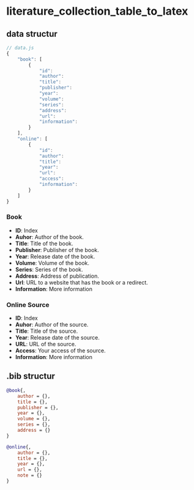 # literature_collection_table_to_latex

## data structur
```js
// data.js
{
    "book": [
        {
            "id": 
            "author":
            "title":
            "publisher":
            "year":
            "volume":
            "series": 
            "address": 
            "url":
            "information":
        }
    ],
    "online": [
        {
            "id":
            "author":
            "title":
            "year":
            "url": 
            "access":
            "information":
        }
    ]
}
```

### Book
- **ID**: Index
- **Auhor**: Author of the book. 
- **Title**: Title of the book.
- **Publisher**: Publisher of the book.
- **Year**: Release date of the book.
- **Volume**: Volume of the book.
- **Series**: Series of the book.
- **Address**: Address of publication.
- **Url**: URL to a website that has the book or a redirect. 
- **Information**: More information

### Online Source
- **ID**: Index
- **Auhor**: Author of the source.
- **Title**: Title of the source.
- **Year**: Release date of the source.
- **URL**: URL of the source.
- **Access**: Your access of the source.
- **Information**: More information


## .bib structur
```bib
@book{,
    author = {},
    title = {},
    publisher = {},
    year = {},
    volume = {},
    series = {},
    address = {}
}

@online{,
    author = {},
    title = {},
    year = {},
    url = {},
    note = {}
}
```